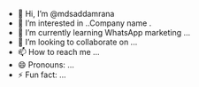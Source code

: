 - 👋 Hi, I’m @mdsaddamrana
- 👀 I’m interested in ..Company name .
- 🌱 I’m currently learning WhatsApp marketing  ...
- 💞️ I’m looking to collaborate on ...
- 📫 How to reach me ...
- 😄 Pronouns: ...
- ⚡ Fun fact: ...

<!---
mdsaddamrana/mdsaddamrana is a ✨ special ✨ repository because its `README.md` (this file) appears on your GitHub profile.
You can click the Preview link to take a look at your changes.
--->
